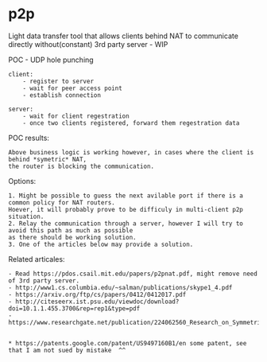 # p2p
Light data transfer tool that allows clients behind NAT to communicate directly without(constant) 3rd party server - WIP


POC  - UDP hole punching

    client:
        - register to server
        - wait for peer access point
        - establish connection

    server:
        - wait for client regestration
        - once two clients registered, forward them regestration data


POC results:

    Above business logic is working however, in cases where the client is behind *symetric* NAT,
    the router is blocking the communication.

Options:

    1. Might be possible to guess the next avilable port if there is a common policy for NAT routers.
    Hoever, it will probably prove to be difficuly in multi-client p2p situation.
    2. Relay the communication through a server, however I will try to avoid this path as much as possible
    as there should be working solution.
    3. One of the articles below may provide a solution.





Related articales:

    - Read https://pdos.csail.mit.edu/papers/p2pnat.pdf, might remove need of 3rd party server.
    - http://www1.cs.columbia.edu/~salman/publications/skype1_4.pdf
    - https://arxiv.org/ftp/cs/papers/0412/0412017.pdf
    - http://citeseerx.ist.psu.edu/viewdoc/download?doi=10.1.1.455.3700&rep=rep1&type=pdf
    - https://www.researchgate.net/publication/224062560_Research_on_Symmetric_NAT_Traversal_in_P2P_applications


    * https://patents.google.com/patent/US9497160B1/en some patent, see that I am not sued by mistake  ^^

